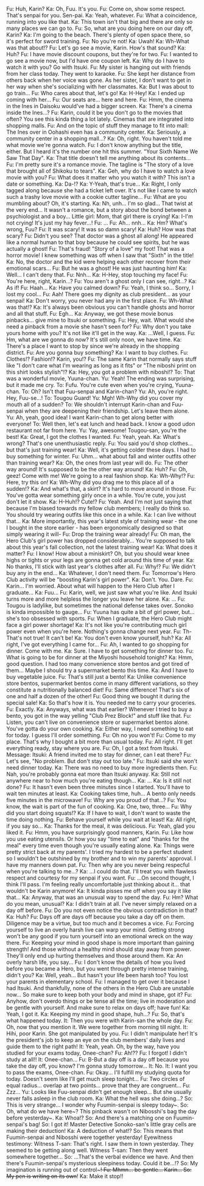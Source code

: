 Fu: Huh, Karin?
Ka: Oh, Fuu. It's you.
Fu: Come on, show some respect. That's senpai for you. Sen-pai.
Ka: Yeah, whatever.
Fu: What a coincidence, running into you like that.
Ka: This town isn't that big and there are only so many places we can go to.
Fu: So, what are you doing here on our day off, Karin?
Ka: I'm going to the beach. There's plenty of open space there, so it's perfect for sword training.
Fu: No you're not!
Ka: Uwah!
Ka: Wh-What was that about!?
Fu: Let's go see a movie, Karin. How's that sound?
Ka: Huh?
Fu: I have movie discount coupons, but they're for two.
Fu: I wanted to go see a movie now, but I'd have one coupon left.
Ka: Why do I have to watch it with you? Go with Itsuki.
Fu: My sister is hanging out with friends from her class today. They went to karaoke.
Fu: She kept her distance from others back when her voice was gone. As her sister, I don't want to get in her way when she's socializing with her classmates.
Ka: But I was about to go train...
Fu: Who cares about that, let's go!
Ka: H-Hey!
Ka: I ended up coming with her...
Fu: Our seats are... here and here.
Fu: Hmm, the cinema in the Ines in Daisoku would've had a bigger screen.
Ka: There's a cinema inside the Ines...?
Fu: Karin, could it be you don't go to the movies that often? You see this kinda thing a lot lately. Cinemas that are integrated into shopping malls.
Fu: And on the topic of stuff they manage to fit into mall: The Ines over in Oohashi even has a community center.
Ka: Seriously, a community center in a shopping mall...?
Ka: Oh, right. You haven't told me what movie we're gonna watch.
Fu: I don't know anything but the title, either. But I heard it's the number one hit this summer. "Your Sixth Name We Saw That Day".
Ka: That title doesn't tell me anything about its contents...
Fu: I'm pretty sure it's a romance movie. The tagline is "The story of a love that brought all of Shikoku to tears".
Ka: Geh, why do I have to watch a love movie with you?
Fu: What does it matter who you watch it with? This isn't a date or something.
Ka: Da-!?
Ka: Y-Yeah, that's true...
Ka: Right, I only tagged along because she had a ticket left over. It's not like I came to watch such a trashy love movie with a cookie cutter tagline...
Fu: What are you mumbling about? Oh, it's starting.
Ka: Nh, unh... I'm so glad... That twist at the very end... It wasn't a romance, but a story about the bond between a psychiologist and a boy...
Little girl: Mom, that girl there is crying!
Ka: I-I'm not crying! It's just my hay fever...!
Fu: ...
Fu: Ah... nnh...
Ka: Hm? What's wrong, Fuu?
Fu: It was scary! It was so damn scary!
Ka: Huh? How was that scary?
Fu: Didn't you see? That doctor was a ghost all along! He appeared like a normal human to that boy because he could see spirits, but he was actually a ghost!
Fu: That's fraud! "Story of a love" my foot! That was a horror movie! I knew something was off when I saw that "Sixth" in the title!
Ka: No, the doctor and the kid were helping each other recover from their emotional scars...
Fu: But he was a ghost! He was just haunting him!
Ka: Well... I can't deny that.
Fu: Nnh...
Ka: H-Hey, stop touching my face!
Fu: You're here, right, Karin...?
Fu: You aren't a ghost only I can see, right...?
Ka: As if!
Fu: Haah...
Ka: Have you calmed down?
Fu: Yeah, I think so... Sorry, I lost my cool...
Fu: Aah! There goes my dignity as club president... as your senpai!
Ka: Don't worry, you never had any in the first place.
Fu: Wh-What was that!?
Ka: It's always been obvious you can't handle ghosts and horror and all that stuff.
Fu: Egh...
Ka: Anyway, we got these movie bonus pinbacks... give mine to Itsuki or something.
Fu: Hey, wait. What would she need a pinback from a movie she hasn't seen for?
Fu: Why don't you take yours home with you? It's not like it'll get in the way.
Ka: ...Well, I guess.
Fu: Hm, what are we gonna do now? It's still only noon, we have time.
Ka: There's a place I want to stop by since we're already in the shopping district.
Fu: Are you gonna buy something?
Ka: I want to buy clothes.
Fu: Clothes!? Fashion!? Karin, you!?
Fu: The same Karin that normally says stuff like "I don't care what I'm wearing as long as it fits" or "The niboshi print on this shirt looks stylish"!?
Ka: Hey, you got a problem with niboshi!?
To: That was a wonderful movie, Yuuna-chan.
Yu: Yeah! The ending was surprising, but it made me cry.
To: Fufu. You're cute even when you're crying, Yuuna-chan.
To: Oh? Isn't that Fuu-senpai and Karin-chan?
Yu: Ah, you're right. Hey, Fuu-se...!
To: Tougou Guard!
Yu: Mgh! Wh-Why did you cover my mouth all of a sudden?
To: We shouldn't interrupt Karin-chan and Fuu-senpai when they are deepening their friendship. Let's leave them alone.
Yu: Ah, yeah, good idea! I want Karin-chan to get along better with everyone!
To: Well then, let's eat lunch and head back. I know a good udon restaurant not far from here.
Yu: Yay, awesome! Tougou-san, you're the best!
Ka: Great, I got the clothes I wanted.
Fu: Yeah, yeah.
Ka: What's wrong? That's one unenthusiastic reply.
Fu: You said you'd shop clothes... but that's just training wear!
Ka: Well, it's getting colder these days. I had to buy something for winter.
Fu: Uhm... what about fall and winter outfits other than training wear?
Ka: Oh, the ones from last year will do.
Fu: The other way around! It's supposed to be the other way around!
Ka: Huh?
Fu: Oh, geez! Come with me! We're going to a real fashion shop.
Ka: Wh-Why!?
Fu: Here, try this on!
Ka: Wh-Why did you drag me to this place all of a sudden!?
Ka: And what's that, a skirt? It's hard to move around in those.
Fu: You've gotta wear something girly once in a while. You're cute, you just don't let it show.
Ka: H-Huh!? Cute!?
Fu: Yeah. And I'm not just saying that because I'm biased towards my fellow club members; I really do think so. You should try wearing outfits like this once in a while.
Ka: I can live without that...
Ka: More importantly, this year's latest style of training wear - the one I bought in the store earlier - has been ergonomically designed so that simply wearing it will-
Fu: Drop the training wear already!
Fu: Oh man, the Hero Club's girl power has dropped considerably... You're supposed to talk about this year's fall collection, not the latest training wear!
Ka: What does it matter?
Fu: I know! How about a miniskirt? Oh, but you should wear knee highs or tights or your legs are gonna get cold around this time of year.
Ka: No thanks, I'll stick with last year's clothes after all.
Fu: Why!?
Fu: We didn't buy any in the end...
Ka: Whatever, I don't need them.
Fu: Tomorrow's Hero Club activity will be "boosting Karin's girl power".
Ka: Don't. You. Dare.
Fu: Karin... I'm worried. About what will happen to the Hero Club after I graduate...
Ka: Fuu...
Fu: Karin, well, we just saw what you're like. And Itsuki turns more and more helpless the longer you leave her alone.
Ka: ...
Fu: Tougou is ladylike, but sometimes the national defense takes over. Sonoko is kinda impossible to gauge...
Fu: Yuuna has quite a bit of girl power, but... she's too obsessed with sports.
Fu: When I graduate, the Hero Club might face a girl power shortage!
Ka: It's not like you're contributing much girl power even when you're here. Nothing's gonna change next year.
Fu: Th-That's not true! It can't be!
Ka: You don't even know yourself, huh?
Ka: All right, I've got everything I came for...
Fu: Ah, I wanted to go shopping for dinner. Come with me.
Ka: Sure. I have to get something for dinner too.
Fu: What is going to be for dinner at the Miyoshi household tonight?
Ka: Hmm, good question. I had too many convenience store bentos and got tired of them... Maybe I should try a supermarket bento this time.
Ka: And I have to buy vegetable juice.
Fu: That's still just a bento!
Ka: Unlike convenience store bentos, supermarket bentos come in many different variations, so they constitute a nutritionally balanced diet!
Fu: Same difference! That's six of one and half a dozen of the other!
Fu: Good thing we bought it during the special sale!
Ka: So that's how it is. You needed me to carry your groceries.
Fu: Exactly.
Ka: Anyways, what was that earlier? Whenever I tried to buy a bento, you got in the way yelling "Club Prez Block!" and stuff like that.
Fu: Listen, you can't live on convenience store or supermarket bentos alone. You've gotta do your own cooking.
Ka: Either way, I need something to eat for today. I guess I'll order something.
Fu: Oh no you won't!
Fu: Come to my place. That's why I bought a bit more than usual today.
Fu: All right. I'll get everything ready, stay where you are.
Fu: Oh, I got a text from Itsuki.
Message: Itsuki: A friend invited me to stay for dinner, can I eat there?
Fu: Let's see, "No problem. But don't stay out too late."
Fu: Itsuki said she won't need dinner today.
Ka: There was no need to buy more ingredients then.
Fu: Nah, you're probably gonna eat more than Itsuki anyway.
Ka: Still not anywhere near to how much you're eating though...
Ka: ...
Ka: Is it still not done?
Fu: It hasn't even been three minutes since I started. You'll have to wait ten minutes at least.
Ka: Cooking takes time, huh... A bento only needs five minutes in the microwave!
Fu: Why are you proud of that...?
Fu: You know, the wait is part of the fun of cooking.
Ka: One, two, three...
Fu: Why did you start doing squats!?
Ka: If I have to wait, I don't want to waste the time doing nothing.
Fu: Behave yourself while you wait at least!
Ka: All right, if you say so...
Ka: Thanks for the meal, it was delicious.
Fu: Yeah, glad you liked it.
Fu: Hmm, you have surprisingly good manners, Karin.
Fu: Like how you use eating utensils. Or how you say "time to eat" and "thanks for the meal" every time even though you're usually eating alone.
Ka: Things were pretty strict back at my parents'. I tried my hardest to be a perfect student so I wouldn't be outshined by my brother and to win my parents' approval. I have my manners down pat.
Fu: Then why are you never being respecful when you're talking to me...?
Ka: ...I could do that. I'll treat you with flawless respect and courtesy for my senpai if you want.
Fu: ...On second thought, I think I'll pass. I'm feeling really uncomfortable just thinking about it... that wouldn't be Karin anymore!
Ka: It kinda pisses me off when you say it like that...
Ka: Anyway, that was an unusual way to spend the day.
Fu: Hm? What do you mean, unusual?
Ka: I didn't train at all. I've never simply relaxed on a day off before.
Fu: Do you not even notice the obvious contradiction in that?
Ka: Huh?
Fu: Days off are days off because you take a day off on them. Diligence may be a virtue, but too much and it becomes a vice.
Fu: Forcing yourself to live an overly harsh live can warp your mind. Getting strong won't be any good if you turn yourself into an emotional wreck on the way there.
Fu: Keeping your mind in good shape is more important than gaining strength! And those without a healthy mind should stay away from power. They'll only end up hurting themselves and those around them.
Ka: An overly harsh life, you say...
Fu: I don't know the details of how you lived before you became a Hero, but you went through pretty intense training, didn't you?
Ka: Well, yeah... But hasn't your life been harsh too? You lost your parents in elementary school.
Fu: I managed to get over it because I had Itsuki. And thankfully, none of the others in the Hero Club are unstable now... So make sure to keep both your body and mind in shape, got it?
Fu: Anyhow, don't overdo things or be tense all the time; live in moderation and be gentle with yourself. And make sure to relax on days off; have fun!
Ka: Yeah, I got it.
Ka: Keeping my mind in good shape, huh...?
Fu: So, that's what happened today.
It: Then you were with Karin-san the whole day.
Fu: Oh, now that you mention it. We were together from morning till night.
It: Hihi, poor Karin. She got manipulated by you.
Fu: I didn't manipulate her! It's the president's job to keep an eye on the club members' daily lives and guide them to the right path!
It: Yeah, yeah. Oh, by the way, have you studied for your exams today, Onee-chan?
Fu: Ah!??
Fu: I forgot! I didn't study at all!!
It: Onee-chan...
Fu: B-But a day off is a day off because you take the day off, you know? I'm gonna study tomorrow...
It: No.
It: I want you to pass the exams, Onee-chan.
Fu: Okay... I'll fulfill my studying quota for today. Doesn't seem like I'll get much sleep tonight...
Fu: Two circles of equal radius... overlap at two points... prove that they are congruent...
Fu: Zzz...
Yu: Looks like Fuu-senpai didn't get enough sleep... But she usually never falls asleep in the club room.
Ka: What the hell was she doing...?
So: This is very strange... I wonder why Fuumin-senpai is sleepy today~.
So: Oh, what do we have here~? This pinback wasn't on Nibosshi's bag the day before yesterday~.
Ka: Whoa!?
So: And there's a matching one on Fuumin-senpai's bag!
So: I got it! Master Detective Sonoko-san's little gray cells are making their deduction!
Ka: A deduction of what!?
So: This means that Fuumin-senpai and Nibosshi were together yesterday!
Eyewitness testimony:
Witness T-san: That's right. I saw them in town yesterday. They seemed to be getting along well.
Witness T-san: Then they went somewhere together...
So: ...That's the verbal evidence we have. And then there's Fuumin-senpai's mysterious sleepiness today. Could it be...!?
So: My imagination is running out of control~~~!
Fu: Mhmn... be gentle... Karin...
So: My pen is writing on its own~~!
Ka: Make it stop!!
